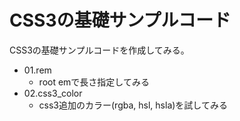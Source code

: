 # CSS3の基礎サンプルコード

CSS3の基礎サンプルコードを作成してみる。

* 01.rem
    + root emで長さ指定してみる
* 02.css3_color
    + css3追加のカラー(rgba, hsl, hsla)を試してみる
